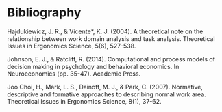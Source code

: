 # Bibliography

Hajdukiewicz, J. R., & Vicente\*, K. J. \(2004\). A theoretical note on the relationship between work domain analysis and task analysis. Theoretical Issues in Ergonomics Science, 5\(6\), 527-538. 

Johnson, E. J., & Ratcliff, R. \(2014\). Computational and process models of decision making in psychology and behavioral economics. In Neuroeconomics \(pp. 35-47\). Academic Press.

Joo Choi, H., Mark, L. S., Dainoff, M. J., & Park, C. \(2007\). Normative, descriptive and formative approaches to describing normal work area. Theoretical Issues in Ergonomics Science, 8\(1\), 37-62.

